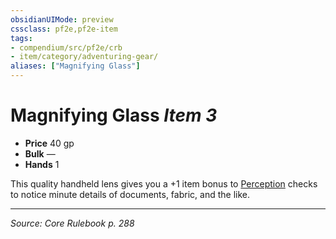 ```yaml
---
obsidianUIMode: preview
cssclass: pf2e,pf2e-item
tags:
- compendium/src/pf2e/crb
- item/category/adventuring-gear/
aliases: ["Magnifying Glass"]
---
```

# Magnifying Glass *Item 3*  

- **Price** 40 gp
- **Bulk** —
- **Hands** 1

This quality handheld lens gives you a +1 item bonus to [Perception](skills.md#Perception) checks to notice minute details of documents, fabric, and the like.


---
*Source: Core Rulebook p. 288*